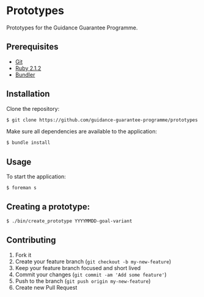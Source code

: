# Prototypes

Prototypes for the Guidance Guarantee Programme.


## Prerequisites

* [Git]
* [Ruby 2.1.2][Ruby]
* [Bundler]


## Installation

Clone the repository:

```sh
$ git clone https://github.com/guidance-guarantee-programme/prototypes.git
```

Make sure all dependencies are available to the application:

```sh
$ bundle install
```

## Usage

To start the application:

```sh
$ foreman s
```

## Creating a prototype:

```sh
$ ./bin/create_prototype YYYYMMDD-goal-variant
```

## Contributing

1. Fork it
2. Create your feature branch (`git checkout -b my-new-feature`)
3. Keep your feature branch focused and short lived
4. Commit your changes (`git commit -am 'Add some feature'`)
5. Push to the branch (`git push origin my-new-feature`)
6. Create new Pull Request

[bundler]: http://bundler.io
[git]: http://git-scm.com
[ruby]: http://www.ruby-lang.org/en
